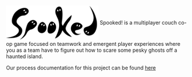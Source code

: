 <img src="https://github.com/turnerdylan/Ghostbusters/blob/master/Ghostbusters/Documentation/Images/Spooked-logo-b.png" width="50%" align="center">
Spooked! is a multiplayer couch co-op game focused on teamwork and emergent player experiences where you as a team have to figure out how to scare some pesky ghosts off a haunted island. 

Our process documentation for this project can be found [here](https://github.com/turnerdylan/Ghostbusters/tree/master/Ghostbusters/Documentation)
